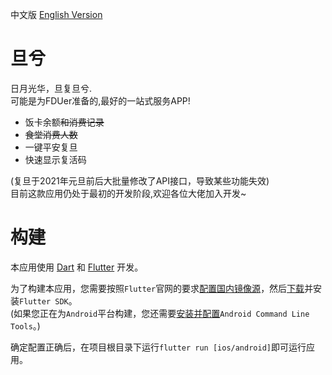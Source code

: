 中文版 [English Version](README_EN.md)
# 旦兮
日月光华，旦复旦兮.  
可能是为FDUer准备的,最好的一站式服务APP!  

- 饭卡余额~~和消费记录~~ 
- ~~食堂消费人数~~
- 一键平安复旦
- 快速显示复活码

(复旦于2021年元旦前后大批量修改了API接口，导致某些功能失效)  
目前这款应用仍处于最初的开发阶段,欢迎各位大佬加入开发~

# 构建
本应用使用 [Dart](https://dart.cn/) 和 [Flutter](https://flutter.cn/) 开发。  
  
为了构建本应用，您需要按照`Flutter`官网的要求[配置国内镜像源](https://flutter.cn/community/china)，然后[下载](https://flutter.cn/docs/get-started/install)并安装`Flutter SDK`。    
(如果您正在为`Android`平台构建，您还需要[安装并配置](https://developer.android.google.cn/studio)`Android Command Line Tools`。)  

确定配置正确后，在项目根目录下运行`flutter run [ios/android]`即可运行应用。